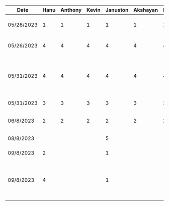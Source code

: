 | Date       | Hanu | Anthony | Kevin | Januston | Akshayan | Haris | Task                                                |
| ---------- | ---- | ------- | ----- | -------- | -------- | ----- | --------------------------------------------------- |
| 05/26/2023 | 1    | 1       | 1     | 1        | 1        | 1     | Initial Group Meeting / Planning                    |
| 05/26/2023 | 4    | 4       | 4     | 4        | 4        | 4     | Work On App Presentation                            |
| 05/31/2023 | 4    | 4       | 4     | 4        | 4        | 4     | Practicing App Presentation and Presenting to class |
| 05/31/2023 | 3    | 3       | 3     | 3        | 3        | 3     | App Proposal                                        |
| 06/8/2023  | 2    | 2       | 2     | 2        | 2        | 2     | Project Setup and Init                              |
| 08/8/2023  |      |         |       | 5        |          |       | Navigation and Setup                                |
| 09/8/2023  | 2    |         |       | 1        |          |       | Homepage UI Cleanup                                 |
| 09/8/2023  | 4    |         |       | 1        |          |       | Adding Google Button for Login and Colour Pallete   |

